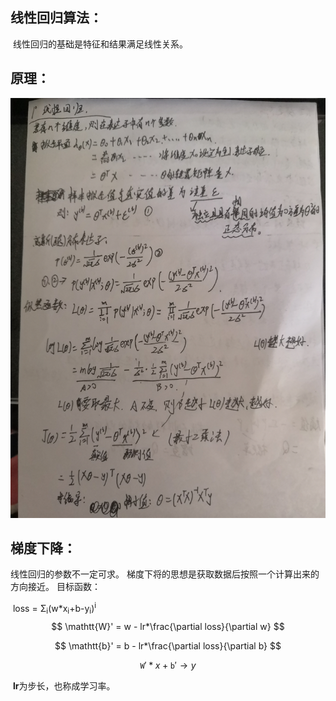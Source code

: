 ## 线性回归算法：

​	线性回归的基础是特征和结果满足线性关系。

## 原理：

![线性回归算法原理](线性回归原理.jpg)

## 梯度下降：

线性回归的参数不一定可求。
梯度下将的思想是获取数据后按照一个计算出来的方向接近。
目标函数：

​															loss = Σ<sub>i</sub>(w*x<sub>i</sub>+b-y<sub>i</sub>)<sup>i</sup>
​				
$$
\mathtt{W}' = w - lr*\frac{\partial loss}{\partial w}
$$

$$
\mathtt{b}' = b - lr*\frac{\partial loss}{\partial b}
$$

$$
\mathtt{W}' * x +\mathtt{b}' \rightarrow y
$$

​						**lr**为步长，也称成学习率。